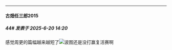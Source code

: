 ﻿
*****

####  古畑任三郎2015  
##### 44#       发表于 2025-6-20 14:20

感觉周更的篇幅越来越短了<img src="https://static.stage1st.com/image/smiley/face2017/067.png" referrerpolicy="no-referrer">波图还是没打赢复活赛啊

